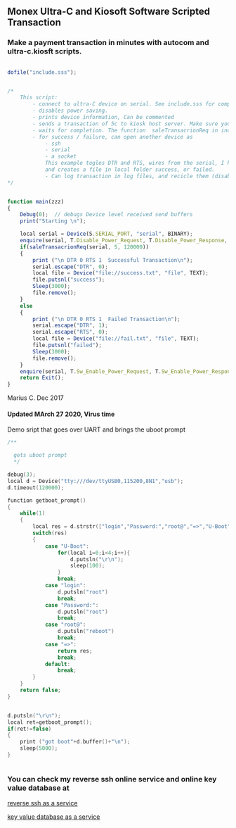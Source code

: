 ##  Monex Ultra-C and Kiosoft Software Scripted Transaction

### Make a payment transaction in minutes with autocom and ultra-c.kiosft scripts.

```javascript

dofile("include.sss");


/*
    This script:
        - connect to ultra-C device on serial. See include.sss for comport setting.
        - disables power saving.
        - prints device information, Can be commented
        - sends a transaction of 5c to kiosk host server. Make sure you've ran sync.sss, and host ip's are setup properly.
        - waits for completion. The function  saleTransacrionReq in include.sss, prints all transaction id's
        - for success / failure, can open another device as
            - ssh
            - serial
            - a socket
            This example togles DTR and RTS, wires from the serial, I have 2 LED'd in contral parralel on these.
            and creates a file in local folder success, or failed.
            - Can log transaction in log files, and recicle them (disabled in autcom code , (work in proigress for Windows))
*/


function main(zzz)
{
    Debug(0);  // debugs Device level received send buffers
    print("Starting \n");

    local serial = Device(S.SERIAL_PORT, "serial", BINARY);
    enquire(serial, T.Disable_Power_Request, T.Disable_Power_Response, null);
    if(saleTransacrionReq(serial, 5, 120000))
    {
        print ("\n DTR 0 RTS 1  Successful Transaction\n");
        serial.escape("DTR", 0);
        local file = Device("file://success.txt", "file", TEXT);
        file.putsnl("success");
        Sleep(3000);
        file.remove();
    }
    else
    {
        print ("\n DTR 0 RTS 1  Failed Transaction\n");
        serial.escape("DTR", 1);
        serial.escape("RTS", 0);
        local file = Device("file://fail.txt", "file", TEXT);
        file.putsnl("failed");
        Sleep(3000);
        file.remove();
    }
    enquire(serial, T.Sw_Enable_Power_Request, T.Sw_Enable_Power_Response,null);
    return Exit();
}

```


Marius C. Dec 2017


#### Updated MArch 27 2020, Virus time

Demo sript that goes over UART and brings the uboot prompt

```C++
/**

  gets uboot prompt
  */

debug(3);
local d = Device("tty:///dev/ttyUSB0,115200,8N1","usb");
d.timeout(120000);

function getboot_prompt()
{
    while(1)
    {
        local res = d.strstr(["login","Password:","root@","=>","U-Boot"])
        switch(res)
        {
            case "U-Boot":
                for(local i=0;i<4;i++){
                    d.putsln("\r\n");
                    sleep(100);
                }
                break;
            case "login":
                d.putsln("root")
                break;
            case "Password:":
                d.putsln("root")
                break;
            case "root@":
                d.putsln("reboot")
                break;
            case "=>":
                return res;
                break;
            default:
                break;
        }
    }
    return false;
}


d.putsln("\r\n");
local ret=getboot_prompt();
if(ret!=false)
{
    print ("got boot"+d.buffer()+"\n");
    sleep(5000);
}



```



###  You can check my reverse ssh online service and online key value database at 

[reverse ssh as a service](http://www.mylinuz.com)

[key value database as a service](https://www.meeiot.org)


